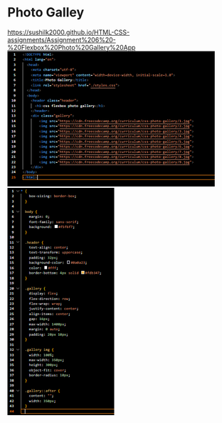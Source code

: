 # Photo Galley
https://sushilk2000.github.io/HTML-CSS-assignments/Assignment%206%20-%20Flexbox%20Photo%20Gallery%20App
![SS1](<Screenshot 2023-09-12 212251.png>)
![SS2](<Screenshot 2023-09-12 212300.png>)